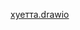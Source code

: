 [хуетта.drawio](https://github.com/user-attachments/files/21990619/default.drawio)
<mxfile host="Electron" agent="Mozilla/5.0 (Windows NT 10.0; Win64; x64) AppleWebKit/537.36 (KHTML, like Gecko) draw.io/28.0.6 Chrome/138.0.7204.100 Electron/37.2.3 Safari/537.36" version="28.0.6" pages="8">
  <diagram name="C4 Layer 3" id="JDhJJ8v5hap-phs5XEVW">
    <mxGraphModel dx="1737" dy="1043" grid="1" gridSize="10" guides="1" tooltips="1" connect="1" arrows="1" fold="1" page="1" pageScale="1" pageWidth="827" pageHeight="1169" math="0" shadow="0">
      <root>
        <mxCell id="0" />
        <mxCell id="1" parent="0" />
        <object placeholders="1" c4Name="DB" c4Type="Container" c4Technology="Postgres" c4Description="База данных для хранения данных о пациентах и назначениях" label="&lt;font style=&quot;font-size: 16px&quot;&gt;&lt;b&gt;%c4Name%&lt;/b&gt;&lt;/font&gt;&lt;div&gt;[%c4Type%:&amp;nbsp;%c4Technology%]&lt;/div&gt;&lt;br&gt;&lt;div&gt;&lt;font style=&quot;font-size: 11px&quot;&gt;&lt;font color=&quot;#E6E6E6&quot;&gt;%c4Description%&lt;/font&gt;&lt;/div&gt;" id="tMobU1mfLYMBHiG9NAl7-1">
          <mxCell style="shape=cylinder3;size=15;whiteSpace=wrap;html=1;boundedLbl=1;rounded=0;labelBackgroundColor=none;fillColor=#23A2D9;fontSize=12;fontColor=#ffffff;align=center;strokeColor=#0E7DAD;metaEdit=1;points=[[0.5,0,0],[1,0.25,0],[1,0.5,0],[1,0.75,0],[0.5,1,0],[0,0.75,0],[0,0.5,0],[0,0.25,0]];resizable=0;" vertex="1" parent="1">
            <mxGeometry x="50" y="240" width="240" height="120" as="geometry" />
          </mxCell>
        </object>
        <object placeholders="1" c4Name="Да приложуха ебать" c4Type="SystemScopeBoundary" c4Application="Приложуха" label="&lt;font style=&quot;font-size: 16px&quot;&gt;&lt;b&gt;&lt;div style=&quot;text-align: left&quot;&gt;%c4Name%&lt;/div&gt;&lt;/b&gt;&lt;/font&gt;&lt;div style=&quot;text-align: left&quot;&gt;[%c4Application%]&lt;/div&gt;" id="tMobU1mfLYMBHiG9NAl7-2">
          <mxCell style="rounded=1;fontSize=11;whiteSpace=wrap;html=1;dashed=1;arcSize=20;fillColor=none;strokeColor=#666666;fontColor=#333333;labelBackgroundColor=none;align=left;verticalAlign=bottom;labelBorderColor=none;spacingTop=0;spacing=10;dashPattern=8 4;metaEdit=1;rotatable=0;perimeter=rectanglePerimeter;noLabel=0;labelPadding=0;allowArrows=0;connectable=0;expand=0;recursiveResize=0;editable=1;pointerEvents=0;absoluteArcSize=1;points=[[0.25,0,0],[0.5,0,0],[0.75,0,0],[1,0.25,0],[1,0.5,0],[1,0.75,0],[0.75,1,0],[0.5,1,0],[0.25,1,0],[0,0.75,0],[0,0.5,0],[0,0.25,0]];" vertex="1" parent="1">
            <mxGeometry x="30" y="80" width="1090" height="840" as="geometry" />
          </mxCell>
        </object>
        <object placeholders="1" c4Name="Веб морда" c4Type="Container" c4Technology="JS?" c4Description="Веб морда для приложухи" label="&lt;font style=&quot;font-size: 16px&quot;&gt;&lt;b&gt;%c4Name%&lt;/b&gt;&lt;/font&gt;&lt;div&gt;[%c4Type%:&amp;nbsp;%c4Technology%]&lt;/div&gt;&lt;br&gt;&lt;div&gt;&lt;font style=&quot;font-size: 11px&quot;&gt;&lt;font color=&quot;#E6E6E6&quot;&gt;%c4Description%&lt;/font&gt;&lt;/div&gt;" id="tMobU1mfLYMBHiG9NAl7-3">
          <mxCell style="shape=mxgraph.c4.webBrowserContainer2;whiteSpace=wrap;html=1;boundedLbl=1;rounded=0;labelBackgroundColor=none;strokeColor=#118ACD;fillColor=#23A2D9;strokeColor=#118ACD;strokeColor2=#0E7DAD;fontSize=12;fontColor=#ffffff;align=center;metaEdit=1;points=[[0.5,0,0],[1,0.25,0],[1,0.5,0],[1,0.75,0],[0.5,1,0],[0,0.75,0],[0,0.5,0],[0,0.25,0]];resizable=0;" vertex="1" parent="1">
            <mxGeometry x="820" y="220" width="240" height="160" as="geometry" />
          </mxCell>
        </object>
        <object placeholders="1" c4Name="Модуль авторизации" c4Type="Component" c4Technology="хуй знает" c4Description="Модуль авторизации в системе" label="&lt;font style=&quot;font-size: 16px&quot;&gt;&lt;b&gt;%c4Name%&lt;/b&gt;&lt;/font&gt;&lt;div&gt;[%c4Type%: %c4Technology%]&lt;/div&gt;&lt;br&gt;&lt;div&gt;&lt;font style=&quot;font-size: 11px&quot;&gt;%c4Description%&lt;/font&gt;&lt;/div&gt;" id="tMobU1mfLYMBHiG9NAl7-17">
          <mxCell style="rounded=1;whiteSpace=wrap;html=1;labelBackgroundColor=none;fillColor=#63BEF2;fontColor=#ffffff;align=center;arcSize=6;strokeColor=#2086C9;metaEdit=1;resizable=0;points=[[0.25,0,0],[0.5,0,0],[0.75,0,0],[1,0.25,0],[1,0.5,0],[1,0.75,0],[0.75,1,0],[0.5,1,0],[0.25,1,0],[0,0.75,0],[0,0.5,0],[0,0.25,0]];" vertex="1" parent="1">
            <mxGeometry x="840" y="480" width="240" height="120" as="geometry" />
          </mxCell>
        </object>
        <object placeholders="1" c4Name="Аналитический модуль" c4Type="Component" c4Technology="Superset?" c4Description="Модуль отчетности по анализам и текущим назначениям" label="&lt;font style=&quot;font-size: 16px&quot;&gt;&lt;b&gt;%c4Name%&lt;/b&gt;&lt;/font&gt;&lt;div&gt;[%c4Type%: %c4Technology%]&lt;/div&gt;&lt;br&gt;&lt;div&gt;&lt;font style=&quot;font-size: 11px&quot;&gt;%c4Description%&lt;/font&gt;&lt;/div&gt;" id="tMobU1mfLYMBHiG9NAl7-21">
          <mxCell style="rounded=1;whiteSpace=wrap;html=1;labelBackgroundColor=none;fillColor=#63BEF2;fontColor=#ffffff;align=center;arcSize=6;strokeColor=#2086C9;metaEdit=1;resizable=0;points=[[0.25,0,0],[0.5,0,0],[0.75,0,0],[1,0.25,0],[1,0.5,0],[1,0.75,0],[0.75,1,0],[0.5,1,0],[0.25,1,0],[0,0.75,0],[0,0.5,0],[0,0.25,0]];" vertex="1" parent="1">
            <mxGeometry x="425" y="270" width="240" height="120" as="geometry" />
          </mxCell>
        </object>
        <object placeholders="1" c4Name="Container name" c4Type="ContainerScopeBoundary" c4Application="Container" label="&lt;font style=&quot;font-size: 16px&quot;&gt;&lt;b&gt;&lt;div style=&quot;text-align: left&quot;&gt;%c4Name%&lt;/div&gt;&lt;/b&gt;&lt;/font&gt;&lt;div style=&quot;text-align: left&quot;&gt;[%c4Application%]&lt;/div&gt;" id="tMobU1mfLYMBHiG9NAl7-22">
          <mxCell style="rounded=1;fontSize=11;whiteSpace=wrap;html=1;dashed=1;arcSize=20;fillColor=none;strokeColor=#666666;fontColor=#333333;labelBackgroundColor=none;align=left;verticalAlign=bottom;labelBorderColor=none;spacingTop=0;spacing=10;dashPattern=8 4;metaEdit=1;rotatable=0;perimeter=rectanglePerimeter;noLabel=0;labelPadding=0;allowArrows=0;connectable=0;expand=0;recursiveResize=0;editable=1;pointerEvents=0;absoluteArcSize=1;points=[[0.25,0,0],[0.5,0,0],[0.75,0,0],[1,0.25,0],[1,0.5,0],[1,0.75,0],[0.75,1,0],[0.5,1,0],[0.25,1,0],[0,0.75,0],[0,0.5,0],[0,0.25,0]];" vertex="1" parent="1">
            <mxGeometry x="40" y="100" width="730" height="760" as="geometry" />
          </mxCell>
        </object>
        <mxCell id="tMobU1mfLYMBHiG9NAl7-25" style="edgeStyle=orthogonalEdgeStyle;rounded=0;orthogonalLoop=1;jettySize=auto;html=1;exitX=0;exitY=0.25;exitDx=0;exitDy=0;exitPerimeter=0;entryX=1;entryY=0.5;entryDx=0;entryDy=0;entryPerimeter=0;startArrow=classic;startFill=1;" edge="1" parent="1" source="tMobU1mfLYMBHiG9NAl7-21" target="tMobU1mfLYMBHiG9NAl7-1">
          <mxGeometry relative="1" as="geometry" />
        </mxCell>
        <mxCell id="tMobU1mfLYMBHiG9NAl7-36" value="TCP" style="edgeLabel;html=1;align=center;verticalAlign=middle;resizable=0;points=[];" vertex="1" connectable="0" parent="tMobU1mfLYMBHiG9NAl7-25">
          <mxGeometry x="0.0222" y="4" relative="1" as="geometry">
            <mxPoint x="4" y="-4" as="offset" />
          </mxGeometry>
        </mxCell>
        <mxCell id="tMobU1mfLYMBHiG9NAl7-30" style="edgeStyle=orthogonalEdgeStyle;rounded=0;orthogonalLoop=1;jettySize=auto;html=1;exitX=0;exitY=0.5;exitDx=0;exitDy=0;exitPerimeter=0;entryX=1;entryY=0.25;entryDx=0;entryDy=0;entryPerimeter=0;startArrow=classic;startFill=1;" edge="1" parent="1" source="tMobU1mfLYMBHiG9NAl7-3" target="tMobU1mfLYMBHiG9NAl7-21">
          <mxGeometry relative="1" as="geometry" />
        </mxCell>
        <mxCell id="tMobU1mfLYMBHiG9NAl7-33" value="HTTP?" style="edgeLabel;html=1;align=center;verticalAlign=middle;resizable=0;points=[];" vertex="1" connectable="0" parent="tMobU1mfLYMBHiG9NAl7-30">
          <mxGeometry x="-0.0452" y="-1" relative="1" as="geometry">
            <mxPoint as="offset" />
          </mxGeometry>
        </mxCell>
        <object placeholders="1" c4Name="Модуль назначений" c4Type="Component" c4Technology="" c4Description="Модуль заполнения карточек назначений" label="&lt;font style=&quot;font-size: 16px&quot;&gt;&lt;b&gt;%c4Name%&lt;/b&gt;&lt;/font&gt;&lt;div&gt;[%c4Type%: %c4Technology%]&lt;/div&gt;&lt;br&gt;&lt;div&gt;&lt;font style=&quot;font-size: 11px&quot;&gt;%c4Description%&lt;/font&gt;&lt;/div&gt;" id="tMobU1mfLYMBHiG9NAl7-31">
          <mxCell style="rounded=1;whiteSpace=wrap;html=1;labelBackgroundColor=none;fillColor=#63BEF2;fontColor=#ffffff;align=center;arcSize=6;strokeColor=#2086C9;metaEdit=1;resizable=0;points=[[0.25,0,0],[0.5,0,0],[0.75,0,0],[1,0.25,0],[1,0.5,0],[1,0.75,0],[0.75,1,0],[0.5,1,0],[0.25,1,0],[0,0.75,0],[0,0.5,0],[0,0.25,0]];" vertex="1" parent="1">
            <mxGeometry x="425" y="420" width="240" height="120" as="geometry" />
          </mxCell>
        </object>
        <object placeholders="1" c4Name="Модуль анализов" c4Type="Component" c4Technology="Может туда какое-нибудь распознавание прикрутить?" c4Description="Модуль заполнения результатов анализов" label="&lt;font style=&quot;font-size: 16px&quot;&gt;&lt;b&gt;%c4Name%&lt;/b&gt;&lt;/font&gt;&lt;div&gt;[%c4Type%: %c4Technology%]&lt;/div&gt;&lt;br&gt;&lt;div&gt;&lt;font style=&quot;font-size: 11px&quot;&gt;%c4Description%&lt;/font&gt;&lt;/div&gt;" id="tMobU1mfLYMBHiG9NAl7-32">
          <mxCell style="rounded=1;whiteSpace=wrap;html=1;labelBackgroundColor=none;fillColor=#63BEF2;fontColor=#ffffff;align=center;arcSize=6;strokeColor=#2086C9;metaEdit=1;resizable=0;points=[[0.25,0,0],[0.5,0,0],[0.75,0,0],[1,0.25,0],[1,0.5,0],[1,0.75,0],[0.75,1,0],[0.5,1,0],[0.25,1,0],[0,0.75,0],[0,0.5,0],[0,0.25,0]];" vertex="1" parent="1">
            <mxGeometry x="425" y="570" width="240" height="120" as="geometry" />
          </mxCell>
        </object>
        <object placeholders="1" c4Name="Модуль состояния" c4Type="Component" c4Technology="" c4Description="Модуль оценки состояния и настроения" label="&lt;font style=&quot;font-size: 16px&quot;&gt;&lt;b&gt;%c4Name%&lt;/b&gt;&lt;/font&gt;&lt;div&gt;[%c4Type%: %c4Technology%]&lt;/div&gt;&lt;br&gt;&lt;div&gt;&lt;font style=&quot;font-size: 11px&quot;&gt;%c4Description%&lt;/font&gt;&lt;/div&gt;" id="tMobU1mfLYMBHiG9NAl7-37">
          <mxCell style="rounded=1;whiteSpace=wrap;html=1;labelBackgroundColor=none;fillColor=#63BEF2;fontColor=#ffffff;align=center;arcSize=6;strokeColor=#2086C9;metaEdit=1;resizable=0;points=[[0.25,0,0],[0.5,0,0],[0.75,0,0],[1,0.25,0],[1,0.5,0],[1,0.75,0],[0.75,1,0],[0.5,1,0],[0.25,1,0],[0,0.75,0],[0,0.5,0],[0,0.25,0]];" vertex="1" parent="1">
            <mxGeometry x="425" y="720" width="240" height="120" as="geometry" />
          </mxCell>
        </object>
        <mxCell id="tMobU1mfLYMBHiG9NAl7-38" style="edgeStyle=orthogonalEdgeStyle;rounded=0;orthogonalLoop=1;jettySize=auto;html=1;exitX=0;exitY=0.75;exitDx=0;exitDy=0;exitPerimeter=0;entryX=1;entryY=0.25;entryDx=0;entryDy=0;entryPerimeter=0;startArrow=classic;startFill=1;" edge="1" parent="1" source="tMobU1mfLYMBHiG9NAl7-3" target="tMobU1mfLYMBHiG9NAl7-31">
          <mxGeometry relative="1" as="geometry" />
        </mxCell>
        <mxCell id="tMobU1mfLYMBHiG9NAl7-39" style="edgeStyle=orthogonalEdgeStyle;rounded=0;orthogonalLoop=1;jettySize=auto;html=1;exitX=0;exitY=0.75;exitDx=0;exitDy=0;exitPerimeter=0;entryX=1;entryY=0.25;entryDx=0;entryDy=0;entryPerimeter=0;startArrow=classic;startFill=1;" edge="1" parent="1" source="tMobU1mfLYMBHiG9NAl7-3" target="tMobU1mfLYMBHiG9NAl7-32">
          <mxGeometry relative="1" as="geometry" />
        </mxCell>
        <mxCell id="tMobU1mfLYMBHiG9NAl7-40" style="edgeStyle=orthogonalEdgeStyle;rounded=0;orthogonalLoop=1;jettySize=auto;html=1;exitX=0;exitY=0.75;exitDx=0;exitDy=0;exitPerimeter=0;entryX=1;entryY=0.25;entryDx=0;entryDy=0;entryPerimeter=0;startArrow=classic;startFill=1;" edge="1" parent="1" source="tMobU1mfLYMBHiG9NAl7-3" target="tMobU1mfLYMBHiG9NAl7-37">
          <mxGeometry relative="1" as="geometry" />
        </mxCell>
        <mxCell id="tMobU1mfLYMBHiG9NAl7-41" value="HTTP?" style="edgeLabel;html=1;align=center;verticalAlign=middle;resizable=0;points=[];" vertex="1" connectable="0" parent="tMobU1mfLYMBHiG9NAl7-40">
          <mxGeometry x="-0.8752" y="-2" relative="1" as="geometry">
            <mxPoint as="offset" />
          </mxGeometry>
        </mxCell>
        <mxCell id="tMobU1mfLYMBHiG9NAl7-42" style="edgeStyle=orthogonalEdgeStyle;rounded=0;orthogonalLoop=1;jettySize=auto;html=1;exitX=1;exitY=0.75;exitDx=0;exitDy=0;exitPerimeter=0;entryX=0;entryY=0.25;entryDx=0;entryDy=0;entryPerimeter=0;startArrow=classic;startFill=1;" edge="1" parent="1" source="tMobU1mfLYMBHiG9NAl7-31" target="tMobU1mfLYMBHiG9NAl7-17">
          <mxGeometry relative="1" as="geometry" />
        </mxCell>
        <mxCell id="tMobU1mfLYMBHiG9NAl7-43" style="edgeStyle=orthogonalEdgeStyle;rounded=0;orthogonalLoop=1;jettySize=auto;html=1;exitX=1;exitY=0.5;exitDx=0;exitDy=0;exitPerimeter=0;entryX=0.25;entryY=1;entryDx=0;entryDy=0;entryPerimeter=0;startArrow=classic;startFill=1;" edge="1" parent="1" source="tMobU1mfLYMBHiG9NAl7-32" target="tMobU1mfLYMBHiG9NAl7-17">
          <mxGeometry relative="1" as="geometry" />
        </mxCell>
        <mxCell id="tMobU1mfLYMBHiG9NAl7-44" style="edgeStyle=orthogonalEdgeStyle;rounded=0;orthogonalLoop=1;jettySize=auto;html=1;exitX=1;exitY=0.5;exitDx=0;exitDy=0;exitPerimeter=0;entryX=0.5;entryY=1;entryDx=0;entryDy=0;entryPerimeter=0;startArrow=classic;startFill=1;" edge="1" parent="1" source="tMobU1mfLYMBHiG9NAl7-37" target="tMobU1mfLYMBHiG9NAl7-17">
          <mxGeometry relative="1" as="geometry" />
        </mxCell>
        <mxCell id="tMobU1mfLYMBHiG9NAl7-45" style="edgeStyle=orthogonalEdgeStyle;rounded=0;orthogonalLoop=1;jettySize=auto;html=1;exitX=0.5;exitY=1;exitDx=0;exitDy=0;exitPerimeter=0;entryX=0.421;entryY=0.037;entryDx=0;entryDy=0;entryPerimeter=0;startArrow=classic;startFill=1;" edge="1" parent="1" source="tMobU1mfLYMBHiG9NAl7-3" target="tMobU1mfLYMBHiG9NAl7-17">
          <mxGeometry relative="1" as="geometry" />
        </mxCell>
        <mxCell id="tMobU1mfLYMBHiG9NAl7-46" style="edgeStyle=orthogonalEdgeStyle;rounded=0;orthogonalLoop=1;jettySize=auto;html=1;exitX=0;exitY=0.5;exitDx=0;exitDy=0;exitPerimeter=0;entryX=0.5;entryY=1;entryDx=0;entryDy=0;entryPerimeter=0;strokeColor=default;align=center;verticalAlign=middle;fontFamily=Helvetica;fontSize=11;fontColor=default;labelBackgroundColor=default;startArrow=classic;startFill=1;endArrow=classic;" edge="1" parent="1" source="tMobU1mfLYMBHiG9NAl7-31" target="tMobU1mfLYMBHiG9NAl7-1">
          <mxGeometry relative="1" as="geometry" />
        </mxCell>
        <mxCell id="tMobU1mfLYMBHiG9NAl7-47" style="edgeStyle=orthogonalEdgeStyle;rounded=0;orthogonalLoop=1;jettySize=auto;html=1;exitX=0;exitY=0.5;exitDx=0;exitDy=0;exitPerimeter=0;entryX=0.5;entryY=1;entryDx=0;entryDy=0;entryPerimeter=0;strokeColor=default;align=center;verticalAlign=middle;fontFamily=Helvetica;fontSize=11;fontColor=default;labelBackgroundColor=default;startArrow=classic;startFill=1;endArrow=classic;" edge="1" parent="1" source="tMobU1mfLYMBHiG9NAl7-32" target="tMobU1mfLYMBHiG9NAl7-1">
          <mxGeometry relative="1" as="geometry" />
        </mxCell>
        <mxCell id="tMobU1mfLYMBHiG9NAl7-48" style="edgeStyle=orthogonalEdgeStyle;rounded=0;orthogonalLoop=1;jettySize=auto;html=1;exitX=0;exitY=0.5;exitDx=0;exitDy=0;exitPerimeter=0;entryX=0.5;entryY=1;entryDx=0;entryDy=0;entryPerimeter=0;strokeColor=default;align=center;verticalAlign=middle;fontFamily=Helvetica;fontSize=11;fontColor=default;labelBackgroundColor=default;startArrow=classic;startFill=1;endArrow=classic;" edge="1" parent="1" source="tMobU1mfLYMBHiG9NAl7-37" target="tMobU1mfLYMBHiG9NAl7-1">
          <mxGeometry relative="1" as="geometry" />
        </mxCell>
        <mxCell id="tMobU1mfLYMBHiG9NAl7-49" value="JDBC?" style="edgeLabel;html=1;align=center;verticalAlign=middle;resizable=0;points=[];" vertex="1" connectable="0" parent="tMobU1mfLYMBHiG9NAl7-48">
          <mxGeometry x="0.7926" y="4" relative="1" as="geometry">
            <mxPoint as="offset" />
          </mxGeometry>
        </mxCell>
      </root>
    </mxGraphModel>
  </diagram>
  <diagram id="mMhU5SwHFHwVnmceEKvg" name="БДшечка">
    <mxGraphModel dx="1869" dy="626" grid="1" gridSize="10" guides="1" tooltips="1" connect="1" arrows="1" fold="1" page="1" pageScale="1" pageWidth="827" pageHeight="1169" math="0" shadow="0">
      <root>
        <mxCell id="0" />
        <mxCell id="1" parent="0" />
        <mxCell id="ooTBf5Xq0Kg-81Y2OZZY-1" value="user" style="shape=table;startSize=30;container=1;collapsible=1;childLayout=tableLayout;fixedRows=1;rowLines=0;fontStyle=1;align=center;resizeLast=1;html=1;" vertex="1" parent="1">
          <mxGeometry x="100" y="90" width="180" height="150" as="geometry" />
        </mxCell>
        <mxCell id="ooTBf5Xq0Kg-81Y2OZZY-2" value="" style="shape=tableRow;horizontal=0;startSize=0;swimlaneHead=0;swimlaneBody=0;fillColor=none;collapsible=0;dropTarget=0;points=[[0,0.5],[1,0.5]];portConstraint=eastwest;top=0;left=0;right=0;bottom=1;" vertex="1" parent="ooTBf5Xq0Kg-81Y2OZZY-1">
          <mxGeometry y="30" width="180" height="30" as="geometry" />
        </mxCell>
        <mxCell id="ooTBf5Xq0Kg-81Y2OZZY-3" value="PK" style="shape=partialRectangle;connectable=0;fillColor=none;top=0;left=0;bottom=0;right=0;fontStyle=1;overflow=hidden;whiteSpace=wrap;html=1;" vertex="1" parent="ooTBf5Xq0Kg-81Y2OZZY-2">
          <mxGeometry width="30" height="30" as="geometry">
            <mxRectangle width="30" height="30" as="alternateBounds" />
          </mxGeometry>
        </mxCell>
        <mxCell id="ooTBf5Xq0Kg-81Y2OZZY-4" value="user_id" style="shape=partialRectangle;connectable=0;fillColor=none;top=0;left=0;bottom=0;right=0;align=left;spacingLeft=6;fontStyle=5;overflow=hidden;whiteSpace=wrap;html=1;" vertex="1" parent="ooTBf5Xq0Kg-81Y2OZZY-2">
          <mxGeometry x="30" width="150" height="30" as="geometry">
            <mxRectangle width="150" height="30" as="alternateBounds" />
          </mxGeometry>
        </mxCell>
        <mxCell id="ooTBf5Xq0Kg-81Y2OZZY-5" value="" style="shape=tableRow;horizontal=0;startSize=0;swimlaneHead=0;swimlaneBody=0;fillColor=none;collapsible=0;dropTarget=0;points=[[0,0.5],[1,0.5]];portConstraint=eastwest;top=0;left=0;right=0;bottom=0;" vertex="1" parent="ooTBf5Xq0Kg-81Y2OZZY-1">
          <mxGeometry y="60" width="180" height="30" as="geometry" />
        </mxCell>
        <mxCell id="ooTBf5Xq0Kg-81Y2OZZY-6" value="" style="shape=partialRectangle;connectable=0;fillColor=none;top=0;left=0;bottom=0;right=0;editable=1;overflow=hidden;whiteSpace=wrap;html=1;" vertex="1" parent="ooTBf5Xq0Kg-81Y2OZZY-5">
          <mxGeometry width="30" height="30" as="geometry">
            <mxRectangle width="30" height="30" as="alternateBounds" />
          </mxGeometry>
        </mxCell>
        <mxCell id="ooTBf5Xq0Kg-81Y2OZZY-7" value="email" style="shape=partialRectangle;connectable=0;fillColor=none;top=0;left=0;bottom=0;right=0;align=left;spacingLeft=6;overflow=hidden;whiteSpace=wrap;html=1;" vertex="1" parent="ooTBf5Xq0Kg-81Y2OZZY-5">
          <mxGeometry x="30" width="150" height="30" as="geometry">
            <mxRectangle width="150" height="30" as="alternateBounds" />
          </mxGeometry>
        </mxCell>
        <mxCell id="ooTBf5Xq0Kg-81Y2OZZY-8" value="" style="shape=tableRow;horizontal=0;startSize=0;swimlaneHead=0;swimlaneBody=0;fillColor=none;collapsible=0;dropTarget=0;points=[[0,0.5],[1,0.5]];portConstraint=eastwest;top=0;left=0;right=0;bottom=0;" vertex="1" parent="ooTBf5Xq0Kg-81Y2OZZY-1">
          <mxGeometry y="90" width="180" height="30" as="geometry" />
        </mxCell>
        <mxCell id="ooTBf5Xq0Kg-81Y2OZZY-9" value="" style="shape=partialRectangle;connectable=0;fillColor=none;top=0;left=0;bottom=0;right=0;editable=1;overflow=hidden;whiteSpace=wrap;html=1;" vertex="1" parent="ooTBf5Xq0Kg-81Y2OZZY-8">
          <mxGeometry width="30" height="30" as="geometry">
            <mxRectangle width="30" height="30" as="alternateBounds" />
          </mxGeometry>
        </mxCell>
        <mxCell id="ooTBf5Xq0Kg-81Y2OZZY-10" value="password" style="shape=partialRectangle;connectable=0;fillColor=none;top=0;left=0;bottom=0;right=0;align=left;spacingLeft=6;overflow=hidden;whiteSpace=wrap;html=1;" vertex="1" parent="ooTBf5Xq0Kg-81Y2OZZY-8">
          <mxGeometry x="30" width="150" height="30" as="geometry">
            <mxRectangle width="150" height="30" as="alternateBounds" />
          </mxGeometry>
        </mxCell>
        <mxCell id="ooTBf5Xq0Kg-81Y2OZZY-113" value="" style="shape=tableRow;horizontal=0;startSize=0;swimlaneHead=0;swimlaneBody=0;fillColor=none;collapsible=0;dropTarget=0;points=[[0,0.5],[1,0.5]];portConstraint=eastwest;top=0;left=0;right=0;bottom=0;" vertex="1" parent="ooTBf5Xq0Kg-81Y2OZZY-1">
          <mxGeometry y="120" width="180" height="30" as="geometry" />
        </mxCell>
        <mxCell id="ooTBf5Xq0Kg-81Y2OZZY-114" value="" style="shape=partialRectangle;connectable=0;fillColor=none;top=0;left=0;bottom=0;right=0;editable=1;overflow=hidden;" vertex="1" parent="ooTBf5Xq0Kg-81Y2OZZY-113">
          <mxGeometry width="30" height="30" as="geometry">
            <mxRectangle width="30" height="30" as="alternateBounds" />
          </mxGeometry>
        </mxCell>
        <mxCell id="ooTBf5Xq0Kg-81Y2OZZY-115" value="username" style="shape=partialRectangle;connectable=0;fillColor=none;top=0;left=0;bottom=0;right=0;align=left;spacingLeft=6;overflow=hidden;" vertex="1" parent="ooTBf5Xq0Kg-81Y2OZZY-113">
          <mxGeometry x="30" width="150" height="30" as="geometry">
            <mxRectangle width="150" height="30" as="alternateBounds" />
          </mxGeometry>
        </mxCell>
        <mxCell id="ooTBf5Xq0Kg-81Y2OZZY-14" value="reciepts" style="shape=table;startSize=30;container=1;collapsible=1;childLayout=tableLayout;fixedRows=1;rowLines=0;fontStyle=1;align=center;resizeLast=1;html=1;" vertex="1" parent="1">
          <mxGeometry x="520" y="30" width="180" height="420" as="geometry" />
        </mxCell>
        <mxCell id="ooTBf5Xq0Kg-81Y2OZZY-15" value="" style="shape=tableRow;horizontal=0;startSize=0;swimlaneHead=0;swimlaneBody=0;fillColor=none;collapsible=0;dropTarget=0;points=[[0,0.5],[1,0.5]];portConstraint=eastwest;top=0;left=0;right=0;bottom=1;" vertex="1" parent="ooTBf5Xq0Kg-81Y2OZZY-14">
          <mxGeometry y="30" width="180" height="30" as="geometry" />
        </mxCell>
        <mxCell id="ooTBf5Xq0Kg-81Y2OZZY-16" value="PK" style="shape=partialRectangle;connectable=0;fillColor=none;top=0;left=0;bottom=0;right=0;fontStyle=1;overflow=hidden;whiteSpace=wrap;html=1;" vertex="1" parent="ooTBf5Xq0Kg-81Y2OZZY-15">
          <mxGeometry width="30" height="30" as="geometry">
            <mxRectangle width="30" height="30" as="alternateBounds" />
          </mxGeometry>
        </mxCell>
        <mxCell id="ooTBf5Xq0Kg-81Y2OZZY-17" value="reciept_id" style="shape=partialRectangle;connectable=0;fillColor=none;top=0;left=0;bottom=0;right=0;align=left;spacingLeft=6;fontStyle=5;overflow=hidden;whiteSpace=wrap;html=1;" vertex="1" parent="ooTBf5Xq0Kg-81Y2OZZY-15">
          <mxGeometry x="30" width="150" height="30" as="geometry">
            <mxRectangle width="150" height="30" as="alternateBounds" />
          </mxGeometry>
        </mxCell>
        <mxCell id="ooTBf5Xq0Kg-81Y2OZZY-18" value="" style="shape=tableRow;horizontal=0;startSize=0;swimlaneHead=0;swimlaneBody=0;fillColor=none;collapsible=0;dropTarget=0;points=[[0,0.5],[1,0.5]];portConstraint=eastwest;top=0;left=0;right=0;bottom=0;" vertex="1" parent="ooTBf5Xq0Kg-81Y2OZZY-14">
          <mxGeometry y="60" width="180" height="30" as="geometry" />
        </mxCell>
        <mxCell id="ooTBf5Xq0Kg-81Y2OZZY-19" value="" style="shape=partialRectangle;connectable=0;fillColor=none;top=0;left=0;bottom=0;right=0;editable=1;overflow=hidden;whiteSpace=wrap;html=1;" vertex="1" parent="ooTBf5Xq0Kg-81Y2OZZY-18">
          <mxGeometry width="30" height="30" as="geometry">
            <mxRectangle width="30" height="30" as="alternateBounds" />
          </mxGeometry>
        </mxCell>
        <mxCell id="ooTBf5Xq0Kg-81Y2OZZY-20" value="medicine_name" style="shape=partialRectangle;connectable=0;fillColor=none;top=0;left=0;bottom=0;right=0;align=left;spacingLeft=6;overflow=hidden;whiteSpace=wrap;html=1;" vertex="1" parent="ooTBf5Xq0Kg-81Y2OZZY-18">
          <mxGeometry x="30" width="150" height="30" as="geometry">
            <mxRectangle width="150" height="30" as="alternateBounds" />
          </mxGeometry>
        </mxCell>
        <mxCell id="ooTBf5Xq0Kg-81Y2OZZY-21" value="" style="shape=tableRow;horizontal=0;startSize=0;swimlaneHead=0;swimlaneBody=0;fillColor=none;collapsible=0;dropTarget=0;points=[[0,0.5],[1,0.5]];portConstraint=eastwest;top=0;left=0;right=0;bottom=0;" vertex="1" parent="ooTBf5Xq0Kg-81Y2OZZY-14">
          <mxGeometry y="90" width="180" height="30" as="geometry" />
        </mxCell>
        <mxCell id="ooTBf5Xq0Kg-81Y2OZZY-22" value="FK" style="shape=partialRectangle;connectable=0;fillColor=none;top=0;left=0;bottom=0;right=0;editable=1;overflow=hidden;whiteSpace=wrap;html=1;" vertex="1" parent="ooTBf5Xq0Kg-81Y2OZZY-21">
          <mxGeometry width="30" height="30" as="geometry">
            <mxRectangle width="30" height="30" as="alternateBounds" />
          </mxGeometry>
        </mxCell>
        <mxCell id="ooTBf5Xq0Kg-81Y2OZZY-23" value="user_id" style="shape=partialRectangle;connectable=0;fillColor=none;top=0;left=0;bottom=0;right=0;align=left;spacingLeft=6;overflow=hidden;whiteSpace=wrap;html=1;" vertex="1" parent="ooTBf5Xq0Kg-81Y2OZZY-21">
          <mxGeometry x="30" width="150" height="30" as="geometry">
            <mxRectangle width="150" height="30" as="alternateBounds" />
          </mxGeometry>
        </mxCell>
        <mxCell id="ooTBf5Xq0Kg-81Y2OZZY-58" value="" style="shape=tableRow;horizontal=0;startSize=0;swimlaneHead=0;swimlaneBody=0;fillColor=none;collapsible=0;dropTarget=0;points=[[0,0.5],[1,0.5]];portConstraint=eastwest;top=0;left=0;right=0;bottom=0;" vertex="1" parent="ooTBf5Xq0Kg-81Y2OZZY-14">
          <mxGeometry y="120" width="180" height="30" as="geometry" />
        </mxCell>
        <mxCell id="ooTBf5Xq0Kg-81Y2OZZY-59" value="" style="shape=partialRectangle;connectable=0;fillColor=none;top=0;left=0;bottom=0;right=0;editable=1;overflow=hidden;" vertex="1" parent="ooTBf5Xq0Kg-81Y2OZZY-58">
          <mxGeometry width="30" height="30" as="geometry">
            <mxRectangle width="30" height="30" as="alternateBounds" />
          </mxGeometry>
        </mxCell>
        <mxCell id="ooTBf5Xq0Kg-81Y2OZZY-60" value="date_start" style="shape=partialRectangle;connectable=0;fillColor=none;top=0;left=0;bottom=0;right=0;align=left;spacingLeft=6;overflow=hidden;" vertex="1" parent="ooTBf5Xq0Kg-81Y2OZZY-58">
          <mxGeometry x="30" width="150" height="30" as="geometry">
            <mxRectangle width="150" height="30" as="alternateBounds" />
          </mxGeometry>
        </mxCell>
        <mxCell id="ooTBf5Xq0Kg-81Y2OZZY-61" value="" style="shape=tableRow;horizontal=0;startSize=0;swimlaneHead=0;swimlaneBody=0;fillColor=none;collapsible=0;dropTarget=0;points=[[0,0.5],[1,0.5]];portConstraint=eastwest;top=0;left=0;right=0;bottom=0;" vertex="1" parent="ooTBf5Xq0Kg-81Y2OZZY-14">
          <mxGeometry y="150" width="180" height="30" as="geometry" />
        </mxCell>
        <mxCell id="ooTBf5Xq0Kg-81Y2OZZY-62" value="" style="shape=partialRectangle;connectable=0;fillColor=none;top=0;left=0;bottom=0;right=0;editable=1;overflow=hidden;" vertex="1" parent="ooTBf5Xq0Kg-81Y2OZZY-61">
          <mxGeometry width="30" height="30" as="geometry">
            <mxRectangle width="30" height="30" as="alternateBounds" />
          </mxGeometry>
        </mxCell>
        <mxCell id="ooTBf5Xq0Kg-81Y2OZZY-63" value="date_end" style="shape=partialRectangle;connectable=0;fillColor=none;top=0;left=0;bottom=0;right=0;align=left;spacingLeft=6;overflow=hidden;" vertex="1" parent="ooTBf5Xq0Kg-81Y2OZZY-61">
          <mxGeometry x="30" width="150" height="30" as="geometry">
            <mxRectangle width="150" height="30" as="alternateBounds" />
          </mxGeometry>
        </mxCell>
        <mxCell id="ooTBf5Xq0Kg-81Y2OZZY-64" value="" style="shape=tableRow;horizontal=0;startSize=0;swimlaneHead=0;swimlaneBody=0;fillColor=none;collapsible=0;dropTarget=0;points=[[0,0.5],[1,0.5]];portConstraint=eastwest;top=0;left=0;right=0;bottom=0;" vertex="1" parent="ooTBf5Xq0Kg-81Y2OZZY-14">
          <mxGeometry y="180" width="180" height="30" as="geometry" />
        </mxCell>
        <mxCell id="ooTBf5Xq0Kg-81Y2OZZY-65" value="" style="shape=partialRectangle;connectable=0;fillColor=none;top=0;left=0;bottom=0;right=0;editable=1;overflow=hidden;" vertex="1" parent="ooTBf5Xq0Kg-81Y2OZZY-64">
          <mxGeometry width="30" height="30" as="geometry">
            <mxRectangle width="30" height="30" as="alternateBounds" />
          </mxGeometry>
        </mxCell>
        <mxCell id="ooTBf5Xq0Kg-81Y2OZZY-66" value="frequency_days" style="shape=partialRectangle;connectable=0;fillColor=none;top=0;left=0;bottom=0;right=0;align=left;spacingLeft=6;overflow=hidden;" vertex="1" parent="ooTBf5Xq0Kg-81Y2OZZY-64">
          <mxGeometry x="30" width="150" height="30" as="geometry">
            <mxRectangle width="150" height="30" as="alternateBounds" />
          </mxGeometry>
        </mxCell>
        <mxCell id="ooTBf5Xq0Kg-81Y2OZZY-70" value="" style="shape=tableRow;horizontal=0;startSize=0;swimlaneHead=0;swimlaneBody=0;fillColor=none;collapsible=0;dropTarget=0;points=[[0,0.5],[1,0.5]];portConstraint=eastwest;top=0;left=0;right=0;bottom=0;" vertex="1" parent="ooTBf5Xq0Kg-81Y2OZZY-14">
          <mxGeometry y="210" width="180" height="30" as="geometry" />
        </mxCell>
        <mxCell id="ooTBf5Xq0Kg-81Y2OZZY-71" value="" style="shape=partialRectangle;connectable=0;fillColor=none;top=0;left=0;bottom=0;right=0;fontStyle=0;overflow=hidden;whiteSpace=wrap;html=1;" vertex="1" parent="ooTBf5Xq0Kg-81Y2OZZY-70">
          <mxGeometry width="30" height="30" as="geometry">
            <mxRectangle width="30" height="30" as="alternateBounds" />
          </mxGeometry>
        </mxCell>
        <mxCell id="ooTBf5Xq0Kg-81Y2OZZY-72" value="form" style="shape=partialRectangle;connectable=0;fillColor=none;top=0;left=0;bottom=0;right=0;align=left;spacingLeft=6;fontStyle=0;overflow=hidden;whiteSpace=wrap;html=1;" vertex="1" parent="ooTBf5Xq0Kg-81Y2OZZY-70">
          <mxGeometry x="30" width="150" height="30" as="geometry">
            <mxRectangle width="150" height="30" as="alternateBounds" />
          </mxGeometry>
        </mxCell>
        <mxCell id="ooTBf5Xq0Kg-81Y2OZZY-67" value="" style="shape=tableRow;horizontal=0;startSize=0;swimlaneHead=0;swimlaneBody=0;fillColor=none;collapsible=0;dropTarget=0;points=[[0,0.5],[1,0.5]];portConstraint=eastwest;top=0;left=0;right=0;bottom=0;" vertex="1" parent="ooTBf5Xq0Kg-81Y2OZZY-14">
          <mxGeometry y="240" width="180" height="30" as="geometry" />
        </mxCell>
        <mxCell id="ooTBf5Xq0Kg-81Y2OZZY-68" value="" style="shape=partialRectangle;connectable=0;fillColor=none;top=0;left=0;bottom=0;right=0;editable=1;overflow=hidden;" vertex="1" parent="ooTBf5Xq0Kg-81Y2OZZY-67">
          <mxGeometry width="30" height="30" as="geometry">
            <mxRectangle width="30" height="30" as="alternateBounds" />
          </mxGeometry>
        </mxCell>
        <mxCell id="ooTBf5Xq0Kg-81Y2OZZY-69" value="amount" style="shape=partialRectangle;connectable=0;fillColor=none;top=0;left=0;bottom=0;right=0;align=left;spacingLeft=6;overflow=hidden;" vertex="1" parent="ooTBf5Xq0Kg-81Y2OZZY-67">
          <mxGeometry x="30" width="150" height="30" as="geometry">
            <mxRectangle width="150" height="30" as="alternateBounds" />
          </mxGeometry>
        </mxCell>
        <mxCell id="ooTBf5Xq0Kg-81Y2OZZY-78" value="" style="shape=tableRow;horizontal=0;startSize=0;swimlaneHead=0;swimlaneBody=0;fillColor=none;collapsible=0;dropTarget=0;points=[[0,0.5],[1,0.5]];portConstraint=eastwest;top=0;left=0;right=0;bottom=0;" vertex="1" parent="ooTBf5Xq0Kg-81Y2OZZY-14">
          <mxGeometry y="270" width="180" height="30" as="geometry" />
        </mxCell>
        <mxCell id="ooTBf5Xq0Kg-81Y2OZZY-79" value="" style="shape=partialRectangle;connectable=0;fillColor=none;top=0;left=0;bottom=0;right=0;editable=1;overflow=hidden;" vertex="1" parent="ooTBf5Xq0Kg-81Y2OZZY-78">
          <mxGeometry width="30" height="30" as="geometry">
            <mxRectangle width="30" height="30" as="alternateBounds" />
          </mxGeometry>
        </mxCell>
        <mxCell id="ooTBf5Xq0Kg-81Y2OZZY-80" value="morning" style="shape=partialRectangle;connectable=0;fillColor=none;top=0;left=0;bottom=0;right=0;align=left;spacingLeft=6;overflow=hidden;" vertex="1" parent="ooTBf5Xq0Kg-81Y2OZZY-78">
          <mxGeometry x="30" width="150" height="30" as="geometry">
            <mxRectangle width="150" height="30" as="alternateBounds" />
          </mxGeometry>
        </mxCell>
        <mxCell id="ooTBf5Xq0Kg-81Y2OZZY-75" value="" style="shape=tableRow;horizontal=0;startSize=0;swimlaneHead=0;swimlaneBody=0;fillColor=none;collapsible=0;dropTarget=0;points=[[0,0.5],[1,0.5]];portConstraint=eastwest;top=0;left=0;right=0;bottom=0;" vertex="1" parent="ooTBf5Xq0Kg-81Y2OZZY-14">
          <mxGeometry y="300" width="180" height="30" as="geometry" />
        </mxCell>
        <mxCell id="ooTBf5Xq0Kg-81Y2OZZY-76" value="" style="shape=partialRectangle;connectable=0;fillColor=none;top=0;left=0;bottom=0;right=0;editable=1;overflow=hidden;" vertex="1" parent="ooTBf5Xq0Kg-81Y2OZZY-75">
          <mxGeometry width="30" height="30" as="geometry">
            <mxRectangle width="30" height="30" as="alternateBounds" />
          </mxGeometry>
        </mxCell>
        <mxCell id="ooTBf5Xq0Kg-81Y2OZZY-77" value="day" style="shape=partialRectangle;connectable=0;fillColor=none;top=0;left=0;bottom=0;right=0;align=left;spacingLeft=6;overflow=hidden;" vertex="1" parent="ooTBf5Xq0Kg-81Y2OZZY-75">
          <mxGeometry x="30" width="150" height="30" as="geometry">
            <mxRectangle width="150" height="30" as="alternateBounds" />
          </mxGeometry>
        </mxCell>
        <mxCell id="ooTBf5Xq0Kg-81Y2OZZY-81" value="" style="shape=tableRow;horizontal=0;startSize=0;swimlaneHead=0;swimlaneBody=0;fillColor=none;collapsible=0;dropTarget=0;points=[[0,0.5],[1,0.5]];portConstraint=eastwest;top=0;left=0;right=0;bottom=0;" vertex="1" parent="ooTBf5Xq0Kg-81Y2OZZY-14">
          <mxGeometry y="330" width="180" height="30" as="geometry" />
        </mxCell>
        <mxCell id="ooTBf5Xq0Kg-81Y2OZZY-82" value="" style="shape=partialRectangle;connectable=0;fillColor=none;top=0;left=0;bottom=0;right=0;editable=1;overflow=hidden;" vertex="1" parent="ooTBf5Xq0Kg-81Y2OZZY-81">
          <mxGeometry width="30" height="30" as="geometry">
            <mxRectangle width="30" height="30" as="alternateBounds" />
          </mxGeometry>
        </mxCell>
        <mxCell id="ooTBf5Xq0Kg-81Y2OZZY-83" value="evening" style="shape=partialRectangle;connectable=0;fillColor=none;top=0;left=0;bottom=0;right=0;align=left;spacingLeft=6;overflow=hidden;" vertex="1" parent="ooTBf5Xq0Kg-81Y2OZZY-81">
          <mxGeometry x="30" width="150" height="30" as="geometry">
            <mxRectangle width="150" height="30" as="alternateBounds" />
          </mxGeometry>
        </mxCell>
        <mxCell id="ooTBf5Xq0Kg-81Y2OZZY-100" value="" style="shape=tableRow;horizontal=0;startSize=0;swimlaneHead=0;swimlaneBody=0;fillColor=none;collapsible=0;dropTarget=0;points=[[0,0.5],[1,0.5]];portConstraint=eastwest;top=0;left=0;right=0;bottom=0;" vertex="1" parent="ooTBf5Xq0Kg-81Y2OZZY-14">
          <mxGeometry y="360" width="180" height="30" as="geometry" />
        </mxCell>
        <mxCell id="ooTBf5Xq0Kg-81Y2OZZY-101" value="" style="shape=partialRectangle;connectable=0;fillColor=none;top=0;left=0;bottom=0;right=0;editable=1;overflow=hidden;" vertex="1" parent="ooTBf5Xq0Kg-81Y2OZZY-100">
          <mxGeometry width="30" height="30" as="geometry">
            <mxRectangle width="30" height="30" as="alternateBounds" />
          </mxGeometry>
        </mxCell>
        <mxCell id="ooTBf5Xq0Kg-81Y2OZZY-102" value="comments" style="shape=partialRectangle;connectable=0;fillColor=none;top=0;left=0;bottom=0;right=0;align=left;spacingLeft=6;overflow=hidden;" vertex="1" parent="ooTBf5Xq0Kg-81Y2OZZY-100">
          <mxGeometry x="30" width="150" height="30" as="geometry">
            <mxRectangle width="150" height="30" as="alternateBounds" />
          </mxGeometry>
        </mxCell>
        <mxCell id="ooTBf5Xq0Kg-81Y2OZZY-24" value="" style="shape=tableRow;horizontal=0;startSize=0;swimlaneHead=0;swimlaneBody=0;fillColor=none;collapsible=0;dropTarget=0;points=[[0,0.5],[1,0.5]];portConstraint=eastwest;top=0;left=0;right=0;bottom=0;" vertex="1" parent="ooTBf5Xq0Kg-81Y2OZZY-14">
          <mxGeometry y="390" width="180" height="30" as="geometry" />
        </mxCell>
        <mxCell id="ooTBf5Xq0Kg-81Y2OZZY-25" value="" style="shape=partialRectangle;connectable=0;fillColor=none;top=0;left=0;bottom=0;right=0;editable=1;overflow=hidden;whiteSpace=wrap;html=1;" vertex="1" parent="ooTBf5Xq0Kg-81Y2OZZY-24">
          <mxGeometry width="30" height="30" as="geometry">
            <mxRectangle width="30" height="30" as="alternateBounds" />
          </mxGeometry>
        </mxCell>
        <mxCell id="ooTBf5Xq0Kg-81Y2OZZY-26" value="date_reciept" style="shape=partialRectangle;connectable=0;fillColor=none;top=0;left=0;bottom=0;right=0;align=left;spacingLeft=6;overflow=hidden;whiteSpace=wrap;html=1;" vertex="1" parent="ooTBf5Xq0Kg-81Y2OZZY-24">
          <mxGeometry x="30" width="150" height="30" as="geometry">
            <mxRectangle width="150" height="30" as="alternateBounds" />
          </mxGeometry>
        </mxCell>
        <mxCell id="ooTBf5Xq0Kg-81Y2OZZY-27" value="reports" style="shape=table;startSize=30;container=1;collapsible=1;childLayout=tableLayout;fixedRows=1;rowLines=0;fontStyle=1;align=center;resizeLast=1;html=1;" vertex="1" parent="1">
          <mxGeometry x="310" y="240" width="180" height="210" as="geometry" />
        </mxCell>
        <mxCell id="ooTBf5Xq0Kg-81Y2OZZY-28" value="" style="shape=tableRow;horizontal=0;startSize=0;swimlaneHead=0;swimlaneBody=0;fillColor=none;collapsible=0;dropTarget=0;points=[[0,0.5],[1,0.5]];portConstraint=eastwest;top=0;left=0;right=0;bottom=1;" vertex="1" parent="ooTBf5Xq0Kg-81Y2OZZY-27">
          <mxGeometry y="30" width="180" height="30" as="geometry" />
        </mxCell>
        <mxCell id="ooTBf5Xq0Kg-81Y2OZZY-29" value="PK" style="shape=partialRectangle;connectable=0;fillColor=none;top=0;left=0;bottom=0;right=0;fontStyle=1;overflow=hidden;whiteSpace=wrap;html=1;" vertex="1" parent="ooTBf5Xq0Kg-81Y2OZZY-28">
          <mxGeometry width="30" height="30" as="geometry">
            <mxRectangle width="30" height="30" as="alternateBounds" />
          </mxGeometry>
        </mxCell>
        <mxCell id="ooTBf5Xq0Kg-81Y2OZZY-30" value="report_id" style="shape=partialRectangle;connectable=0;fillColor=none;top=0;left=0;bottom=0;right=0;align=left;spacingLeft=6;fontStyle=5;overflow=hidden;whiteSpace=wrap;html=1;" vertex="1" parent="ooTBf5Xq0Kg-81Y2OZZY-28">
          <mxGeometry x="30" width="150" height="30" as="geometry">
            <mxRectangle width="150" height="30" as="alternateBounds" />
          </mxGeometry>
        </mxCell>
        <mxCell id="ooTBf5Xq0Kg-81Y2OZZY-31" value="" style="shape=tableRow;horizontal=0;startSize=0;swimlaneHead=0;swimlaneBody=0;fillColor=none;collapsible=0;dropTarget=0;points=[[0,0.5],[1,0.5]];portConstraint=eastwest;top=0;left=0;right=0;bottom=0;" vertex="1" parent="ooTBf5Xq0Kg-81Y2OZZY-27">
          <mxGeometry y="60" width="180" height="30" as="geometry" />
        </mxCell>
        <mxCell id="ooTBf5Xq0Kg-81Y2OZZY-32" value="FK" style="shape=partialRectangle;connectable=0;fillColor=none;top=0;left=0;bottom=0;right=0;editable=1;overflow=hidden;whiteSpace=wrap;html=1;" vertex="1" parent="ooTBf5Xq0Kg-81Y2OZZY-31">
          <mxGeometry width="30" height="30" as="geometry">
            <mxRectangle width="30" height="30" as="alternateBounds" />
          </mxGeometry>
        </mxCell>
        <mxCell id="ooTBf5Xq0Kg-81Y2OZZY-33" value="user_id" style="shape=partialRectangle;connectable=0;fillColor=none;top=0;left=0;bottom=0;right=0;align=left;spacingLeft=6;overflow=hidden;whiteSpace=wrap;html=1;" vertex="1" parent="ooTBf5Xq0Kg-81Y2OZZY-31">
          <mxGeometry x="30" width="150" height="30" as="geometry">
            <mxRectangle width="150" height="30" as="alternateBounds" />
          </mxGeometry>
        </mxCell>
        <mxCell id="ooTBf5Xq0Kg-81Y2OZZY-34" value="" style="shape=tableRow;horizontal=0;startSize=0;swimlaneHead=0;swimlaneBody=0;fillColor=none;collapsible=0;dropTarget=0;points=[[0,0.5],[1,0.5]];portConstraint=eastwest;top=0;left=0;right=0;bottom=0;" vertex="1" parent="ooTBf5Xq0Kg-81Y2OZZY-27">
          <mxGeometry y="90" width="180" height="30" as="geometry" />
        </mxCell>
        <mxCell id="ooTBf5Xq0Kg-81Y2OZZY-35" value="" style="shape=partialRectangle;connectable=0;fillColor=none;top=0;left=0;bottom=0;right=0;editable=1;overflow=hidden;whiteSpace=wrap;html=1;" vertex="1" parent="ooTBf5Xq0Kg-81Y2OZZY-34">
          <mxGeometry width="30" height="30" as="geometry">
            <mxRectangle width="30" height="30" as="alternateBounds" />
          </mxGeometry>
        </mxCell>
        <mxCell id="ooTBf5Xq0Kg-81Y2OZZY-36" value="report_timestamp" style="shape=partialRectangle;connectable=0;fillColor=none;top=0;left=0;bottom=0;right=0;align=left;spacingLeft=6;overflow=hidden;whiteSpace=wrap;html=1;" vertex="1" parent="ooTBf5Xq0Kg-81Y2OZZY-34">
          <mxGeometry x="30" width="150" height="30" as="geometry">
            <mxRectangle width="150" height="30" as="alternateBounds" />
          </mxGeometry>
        </mxCell>
        <mxCell id="ooTBf5Xq0Kg-81Y2OZZY-37" value="" style="shape=tableRow;horizontal=0;startSize=0;swimlaneHead=0;swimlaneBody=0;fillColor=none;collapsible=0;dropTarget=0;points=[[0,0.5],[1,0.5]];portConstraint=eastwest;top=0;left=0;right=0;bottom=0;" vertex="1" parent="ooTBf5Xq0Kg-81Y2OZZY-27">
          <mxGeometry y="120" width="180" height="30" as="geometry" />
        </mxCell>
        <mxCell id="ooTBf5Xq0Kg-81Y2OZZY-38" value="" style="shape=partialRectangle;connectable=0;fillColor=none;top=0;left=0;bottom=0;right=0;editable=1;overflow=hidden;whiteSpace=wrap;html=1;" vertex="1" parent="ooTBf5Xq0Kg-81Y2OZZY-37">
          <mxGeometry width="30" height="30" as="geometry">
            <mxRectangle width="30" height="30" as="alternateBounds" />
          </mxGeometry>
        </mxCell>
        <mxCell id="ooTBf5Xq0Kg-81Y2OZZY-39" value="mood" style="shape=partialRectangle;connectable=0;fillColor=none;top=0;left=0;bottom=0;right=0;align=left;spacingLeft=6;overflow=hidden;whiteSpace=wrap;html=1;" vertex="1" parent="ooTBf5Xq0Kg-81Y2OZZY-37">
          <mxGeometry x="30" width="150" height="30" as="geometry">
            <mxRectangle width="150" height="30" as="alternateBounds" />
          </mxGeometry>
        </mxCell>
        <mxCell id="ooTBf5Xq0Kg-81Y2OZZY-104" value="" style="shape=tableRow;horizontal=0;startSize=0;swimlaneHead=0;swimlaneBody=0;fillColor=none;collapsible=0;dropTarget=0;points=[[0,0.5],[1,0.5]];portConstraint=eastwest;top=0;left=0;right=0;bottom=0;" vertex="1" parent="ooTBf5Xq0Kg-81Y2OZZY-27">
          <mxGeometry y="150" width="180" height="30" as="geometry" />
        </mxCell>
        <mxCell id="ooTBf5Xq0Kg-81Y2OZZY-105" value="" style="shape=partialRectangle;connectable=0;fillColor=none;top=0;left=0;bottom=0;right=0;editable=1;overflow=hidden;" vertex="1" parent="ooTBf5Xq0Kg-81Y2OZZY-104">
          <mxGeometry width="30" height="30" as="geometry">
            <mxRectangle width="30" height="30" as="alternateBounds" />
          </mxGeometry>
        </mxCell>
        <mxCell id="ooTBf5Xq0Kg-81Y2OZZY-106" value="sleep_time" style="shape=partialRectangle;connectable=0;fillColor=none;top=0;left=0;bottom=0;right=0;align=left;spacingLeft=6;overflow=hidden;" vertex="1" parent="ooTBf5Xq0Kg-81Y2OZZY-104">
          <mxGeometry x="30" width="150" height="30" as="geometry">
            <mxRectangle width="150" height="30" as="alternateBounds" />
          </mxGeometry>
        </mxCell>
        <mxCell id="ooTBf5Xq0Kg-81Y2OZZY-110" value="" style="shape=tableRow;horizontal=0;startSize=0;swimlaneHead=0;swimlaneBody=0;fillColor=none;collapsible=0;dropTarget=0;points=[[0,0.5],[1,0.5]];portConstraint=eastwest;top=0;left=0;right=0;bottom=0;" vertex="1" parent="ooTBf5Xq0Kg-81Y2OZZY-27">
          <mxGeometry y="180" width="180" height="30" as="geometry" />
        </mxCell>
        <mxCell id="ooTBf5Xq0Kg-81Y2OZZY-111" value="" style="shape=partialRectangle;connectable=0;fillColor=none;top=0;left=0;bottom=0;right=0;editable=1;overflow=hidden;" vertex="1" parent="ooTBf5Xq0Kg-81Y2OZZY-110">
          <mxGeometry width="30" height="30" as="geometry">
            <mxRectangle width="30" height="30" as="alternateBounds" />
          </mxGeometry>
        </mxCell>
        <mxCell id="ooTBf5Xq0Kg-81Y2OZZY-112" value="comment" style="shape=partialRectangle;connectable=0;fillColor=none;top=0;left=0;bottom=0;right=0;align=left;spacingLeft=6;overflow=hidden;" vertex="1" parent="ooTBf5Xq0Kg-81Y2OZZY-110">
          <mxGeometry x="30" width="150" height="30" as="geometry">
            <mxRectangle width="150" height="30" as="alternateBounds" />
          </mxGeometry>
        </mxCell>
        <mxCell id="ooTBf5Xq0Kg-81Y2OZZY-40" value="tests" style="shape=table;startSize=30;container=1;collapsible=1;childLayout=tableLayout;fixedRows=1;rowLines=0;fontStyle=1;align=center;resizeLast=1;html=1;" vertex="1" parent="1">
          <mxGeometry x="100" y="370" width="180" height="210" as="geometry" />
        </mxCell>
        <mxCell id="ooTBf5Xq0Kg-81Y2OZZY-41" value="" style="shape=tableRow;horizontal=0;startSize=0;swimlaneHead=0;swimlaneBody=0;fillColor=none;collapsible=0;dropTarget=0;points=[[0,0.5],[1,0.5]];portConstraint=eastwest;top=0;left=0;right=0;bottom=1;" vertex="1" parent="ooTBf5Xq0Kg-81Y2OZZY-40">
          <mxGeometry y="30" width="180" height="30" as="geometry" />
        </mxCell>
        <mxCell id="ooTBf5Xq0Kg-81Y2OZZY-42" value="PK" style="shape=partialRectangle;connectable=0;fillColor=none;top=0;left=0;bottom=0;right=0;fontStyle=1;overflow=hidden;whiteSpace=wrap;html=1;" vertex="1" parent="ooTBf5Xq0Kg-81Y2OZZY-41">
          <mxGeometry width="30" height="30" as="geometry">
            <mxRectangle width="30" height="30" as="alternateBounds" />
          </mxGeometry>
        </mxCell>
        <mxCell id="ooTBf5Xq0Kg-81Y2OZZY-43" value="test_id" style="shape=partialRectangle;connectable=0;fillColor=none;top=0;left=0;bottom=0;right=0;align=left;spacingLeft=6;fontStyle=5;overflow=hidden;whiteSpace=wrap;html=1;" vertex="1" parent="ooTBf5Xq0Kg-81Y2OZZY-41">
          <mxGeometry x="30" width="150" height="30" as="geometry">
            <mxRectangle width="150" height="30" as="alternateBounds" />
          </mxGeometry>
        </mxCell>
        <mxCell id="ooTBf5Xq0Kg-81Y2OZZY-44" value="" style="shape=tableRow;horizontal=0;startSize=0;swimlaneHead=0;swimlaneBody=0;fillColor=none;collapsible=0;dropTarget=0;points=[[0,0.5],[1,0.5]];portConstraint=eastwest;top=0;left=0;right=0;bottom=0;" vertex="1" parent="ooTBf5Xq0Kg-81Y2OZZY-40">
          <mxGeometry y="60" width="180" height="30" as="geometry" />
        </mxCell>
        <mxCell id="ooTBf5Xq0Kg-81Y2OZZY-45" value="FK" style="shape=partialRectangle;connectable=0;fillColor=none;top=0;left=0;bottom=0;right=0;editable=1;overflow=hidden;whiteSpace=wrap;html=1;" vertex="1" parent="ooTBf5Xq0Kg-81Y2OZZY-44">
          <mxGeometry width="30" height="30" as="geometry">
            <mxRectangle width="30" height="30" as="alternateBounds" />
          </mxGeometry>
        </mxCell>
        <mxCell id="ooTBf5Xq0Kg-81Y2OZZY-46" value="user_id" style="shape=partialRectangle;connectable=0;fillColor=none;top=0;left=0;bottom=0;right=0;align=left;spacingLeft=6;overflow=hidden;whiteSpace=wrap;html=1;" vertex="1" parent="ooTBf5Xq0Kg-81Y2OZZY-44">
          <mxGeometry x="30" width="150" height="30" as="geometry">
            <mxRectangle width="150" height="30" as="alternateBounds" />
          </mxGeometry>
        </mxCell>
        <mxCell id="ooTBf5Xq0Kg-81Y2OZZY-47" value="" style="shape=tableRow;horizontal=0;startSize=0;swimlaneHead=0;swimlaneBody=0;fillColor=none;collapsible=0;dropTarget=0;points=[[0,0.5],[1,0.5]];portConstraint=eastwest;top=0;left=0;right=0;bottom=0;" vertex="1" parent="ooTBf5Xq0Kg-81Y2OZZY-40">
          <mxGeometry y="90" width="180" height="30" as="geometry" />
        </mxCell>
        <mxCell id="ooTBf5Xq0Kg-81Y2OZZY-48" value="" style="shape=partialRectangle;connectable=0;fillColor=none;top=0;left=0;bottom=0;right=0;editable=1;overflow=hidden;whiteSpace=wrap;html=1;" vertex="1" parent="ooTBf5Xq0Kg-81Y2OZZY-47">
          <mxGeometry width="30" height="30" as="geometry">
            <mxRectangle width="30" height="30" as="alternateBounds" />
          </mxGeometry>
        </mxCell>
        <mxCell id="ooTBf5Xq0Kg-81Y2OZZY-49" value="test_timestamp" style="shape=partialRectangle;connectable=0;fillColor=none;top=0;left=0;bottom=0;right=0;align=left;spacingLeft=6;overflow=hidden;whiteSpace=wrap;html=1;" vertex="1" parent="ooTBf5Xq0Kg-81Y2OZZY-47">
          <mxGeometry x="30" width="150" height="30" as="geometry">
            <mxRectangle width="150" height="30" as="alternateBounds" />
          </mxGeometry>
        </mxCell>
        <mxCell id="ooTBf5Xq0Kg-81Y2OZZY-143" value="" style="shape=tableRow;horizontal=0;startSize=0;swimlaneHead=0;swimlaneBody=0;fillColor=none;collapsible=0;dropTarget=0;points=[[0,0.5],[1,0.5]];portConstraint=eastwest;top=0;left=0;right=0;bottom=0;" vertex="1" parent="ooTBf5Xq0Kg-81Y2OZZY-40">
          <mxGeometry y="120" width="180" height="30" as="geometry" />
        </mxCell>
        <mxCell id="ooTBf5Xq0Kg-81Y2OZZY-144" value="" style="shape=partialRectangle;connectable=0;fillColor=none;top=0;left=0;bottom=0;right=0;editable=1;overflow=hidden;" vertex="1" parent="ooTBf5Xq0Kg-81Y2OZZY-143">
          <mxGeometry width="30" height="30" as="geometry">
            <mxRectangle width="30" height="30" as="alternateBounds" />
          </mxGeometry>
        </mxCell>
        <mxCell id="ooTBf5Xq0Kg-81Y2OZZY-145" value="indicator" style="shape=partialRectangle;connectable=0;fillColor=none;top=0;left=0;bottom=0;right=0;align=left;spacingLeft=6;overflow=hidden;" vertex="1" parent="ooTBf5Xq0Kg-81Y2OZZY-143">
          <mxGeometry x="30" width="150" height="30" as="geometry">
            <mxRectangle width="150" height="30" as="alternateBounds" />
          </mxGeometry>
        </mxCell>
        <mxCell id="ooTBf5Xq0Kg-81Y2OZZY-50" value="" style="shape=tableRow;horizontal=0;startSize=0;swimlaneHead=0;swimlaneBody=0;fillColor=none;collapsible=0;dropTarget=0;points=[[0,0.5],[1,0.5]];portConstraint=eastwest;top=0;left=0;right=0;bottom=0;" vertex="1" parent="ooTBf5Xq0Kg-81Y2OZZY-40">
          <mxGeometry y="150" width="180" height="30" as="geometry" />
        </mxCell>
        <mxCell id="ooTBf5Xq0Kg-81Y2OZZY-51" value="" style="shape=partialRectangle;connectable=0;fillColor=none;top=0;left=0;bottom=0;right=0;editable=1;overflow=hidden;whiteSpace=wrap;html=1;" vertex="1" parent="ooTBf5Xq0Kg-81Y2OZZY-50">
          <mxGeometry width="30" height="30" as="geometry">
            <mxRectangle width="30" height="30" as="alternateBounds" />
          </mxGeometry>
        </mxCell>
        <mxCell id="ooTBf5Xq0Kg-81Y2OZZY-52" value="value" style="shape=partialRectangle;connectable=0;fillColor=none;top=0;left=0;bottom=0;right=0;align=left;spacingLeft=6;overflow=hidden;whiteSpace=wrap;html=1;" vertex="1" parent="ooTBf5Xq0Kg-81Y2OZZY-50">
          <mxGeometry x="30" width="150" height="30" as="geometry">
            <mxRectangle width="150" height="30" as="alternateBounds" />
          </mxGeometry>
        </mxCell>
        <mxCell id="ooTBf5Xq0Kg-81Y2OZZY-149" value="" style="shape=tableRow;horizontal=0;startSize=0;swimlaneHead=0;swimlaneBody=0;fillColor=none;collapsible=0;dropTarget=0;points=[[0,0.5],[1,0.5]];portConstraint=eastwest;top=0;left=0;right=0;bottom=0;" vertex="1" parent="ooTBf5Xq0Kg-81Y2OZZY-40">
          <mxGeometry y="180" width="180" height="30" as="geometry" />
        </mxCell>
        <mxCell id="ooTBf5Xq0Kg-81Y2OZZY-150" value="" style="shape=partialRectangle;connectable=0;fillColor=none;top=0;left=0;bottom=0;right=0;fontStyle=0;overflow=hidden;whiteSpace=wrap;html=1;" vertex="1" parent="ooTBf5Xq0Kg-81Y2OZZY-149">
          <mxGeometry width="30" height="30" as="geometry">
            <mxRectangle width="30" height="30" as="alternateBounds" />
          </mxGeometry>
        </mxCell>
        <mxCell id="ooTBf5Xq0Kg-81Y2OZZY-151" value="unit" style="shape=partialRectangle;connectable=0;fillColor=none;top=0;left=0;bottom=0;right=0;align=left;spacingLeft=6;fontStyle=0;overflow=hidden;whiteSpace=wrap;html=1;" vertex="1" parent="ooTBf5Xq0Kg-81Y2OZZY-149">
          <mxGeometry x="30" width="150" height="30" as="geometry">
            <mxRectangle width="150" height="30" as="alternateBounds" />
          </mxGeometry>
        </mxCell>
        <mxCell id="ooTBf5Xq0Kg-81Y2OZZY-73" style="edgeStyle=orthogonalEdgeStyle;rounded=0;orthogonalLoop=1;jettySize=auto;html=1;exitX=1;exitY=0.5;exitDx=0;exitDy=0;entryX=0;entryY=0.5;entryDx=0;entryDy=0;endArrow=ERmany;endFill=0;startArrow=ERone;startFill=0;" edge="1" parent="1" source="ooTBf5Xq0Kg-81Y2OZZY-2" target="ooTBf5Xq0Kg-81Y2OZZY-21">
          <mxGeometry relative="1" as="geometry" />
        </mxCell>
        <mxCell id="ooTBf5Xq0Kg-81Y2OZZY-103" style="edgeStyle=orthogonalEdgeStyle;rounded=0;orthogonalLoop=1;jettySize=auto;html=1;exitX=0;exitY=0.5;exitDx=0;exitDy=0;entryX=0;entryY=0.5;entryDx=0;entryDy=0;endArrow=ERone;endFill=0;startArrow=ERmany;startFill=0;" edge="1" parent="1" source="ooTBf5Xq0Kg-81Y2OZZY-31" target="ooTBf5Xq0Kg-81Y2OZZY-2">
          <mxGeometry relative="1" as="geometry" />
        </mxCell>
        <mxCell id="ooTBf5Xq0Kg-81Y2OZZY-116" value="user_profile" style="shape=table;startSize=30;container=1;collapsible=1;childLayout=tableLayout;fixedRows=1;rowLines=0;fontStyle=1;align=center;resizeLast=1;html=1;" vertex="1" parent="1">
          <mxGeometry x="-210" y="90" width="180" height="240" as="geometry" />
        </mxCell>
        <mxCell id="ooTBf5Xq0Kg-81Y2OZZY-117" value="" style="shape=tableRow;horizontal=0;startSize=0;swimlaneHead=0;swimlaneBody=0;fillColor=none;collapsible=0;dropTarget=0;points=[[0,0.5],[1,0.5]];portConstraint=eastwest;top=0;left=0;right=0;bottom=1;" vertex="1" parent="ooTBf5Xq0Kg-81Y2OZZY-116">
          <mxGeometry y="30" width="180" height="30" as="geometry" />
        </mxCell>
        <mxCell id="ooTBf5Xq0Kg-81Y2OZZY-118" value="PK" style="shape=partialRectangle;connectable=0;fillColor=none;top=0;left=0;bottom=0;right=0;fontStyle=1;overflow=hidden;whiteSpace=wrap;html=1;" vertex="1" parent="ooTBf5Xq0Kg-81Y2OZZY-117">
          <mxGeometry width="30" height="30" as="geometry">
            <mxRectangle width="30" height="30" as="alternateBounds" />
          </mxGeometry>
        </mxCell>
        <mxCell id="ooTBf5Xq0Kg-81Y2OZZY-119" value="user_id" style="shape=partialRectangle;connectable=0;fillColor=none;top=0;left=0;bottom=0;right=0;align=left;spacingLeft=6;fontStyle=5;overflow=hidden;whiteSpace=wrap;html=1;" vertex="1" parent="ooTBf5Xq0Kg-81Y2OZZY-117">
          <mxGeometry x="30" width="150" height="30" as="geometry">
            <mxRectangle width="150" height="30" as="alternateBounds" />
          </mxGeometry>
        </mxCell>
        <mxCell id="ooTBf5Xq0Kg-81Y2OZZY-120" value="" style="shape=tableRow;horizontal=0;startSize=0;swimlaneHead=0;swimlaneBody=0;fillColor=none;collapsible=0;dropTarget=0;points=[[0,0.5],[1,0.5]];portConstraint=eastwest;top=0;left=0;right=0;bottom=0;" vertex="1" parent="ooTBf5Xq0Kg-81Y2OZZY-116">
          <mxGeometry y="60" width="180" height="30" as="geometry" />
        </mxCell>
        <mxCell id="ooTBf5Xq0Kg-81Y2OZZY-121" value="" style="shape=partialRectangle;connectable=0;fillColor=none;top=0;left=0;bottom=0;right=0;editable=1;overflow=hidden;whiteSpace=wrap;html=1;" vertex="1" parent="ooTBf5Xq0Kg-81Y2OZZY-120">
          <mxGeometry width="30" height="30" as="geometry">
            <mxRectangle width="30" height="30" as="alternateBounds" />
          </mxGeometry>
        </mxCell>
        <mxCell id="ooTBf5Xq0Kg-81Y2OZZY-122" value="name" style="shape=partialRectangle;connectable=0;fillColor=none;top=0;left=0;bottom=0;right=0;align=left;spacingLeft=6;overflow=hidden;whiteSpace=wrap;html=1;" vertex="1" parent="ooTBf5Xq0Kg-81Y2OZZY-120">
          <mxGeometry x="30" width="150" height="30" as="geometry">
            <mxRectangle width="150" height="30" as="alternateBounds" />
          </mxGeometry>
        </mxCell>
        <mxCell id="ooTBf5Xq0Kg-81Y2OZZY-123" value="" style="shape=tableRow;horizontal=0;startSize=0;swimlaneHead=0;swimlaneBody=0;fillColor=none;collapsible=0;dropTarget=0;points=[[0,0.5],[1,0.5]];portConstraint=eastwest;top=0;left=0;right=0;bottom=0;" vertex="1" parent="ooTBf5Xq0Kg-81Y2OZZY-116">
          <mxGeometry y="90" width="180" height="30" as="geometry" />
        </mxCell>
        <mxCell id="ooTBf5Xq0Kg-81Y2OZZY-124" value="" style="shape=partialRectangle;connectable=0;fillColor=none;top=0;left=0;bottom=0;right=0;editable=1;overflow=hidden;whiteSpace=wrap;html=1;" vertex="1" parent="ooTBf5Xq0Kg-81Y2OZZY-123">
          <mxGeometry width="30" height="30" as="geometry">
            <mxRectangle width="30" height="30" as="alternateBounds" />
          </mxGeometry>
        </mxCell>
        <mxCell id="ooTBf5Xq0Kg-81Y2OZZY-125" value="phone" style="shape=partialRectangle;connectable=0;fillColor=none;top=0;left=0;bottom=0;right=0;align=left;spacingLeft=6;overflow=hidden;whiteSpace=wrap;html=1;" vertex="1" parent="ooTBf5Xq0Kg-81Y2OZZY-123">
          <mxGeometry x="30" width="150" height="30" as="geometry">
            <mxRectangle width="150" height="30" as="alternateBounds" />
          </mxGeometry>
        </mxCell>
        <mxCell id="ooTBf5Xq0Kg-81Y2OZZY-126" value="" style="shape=tableRow;horizontal=0;startSize=0;swimlaneHead=0;swimlaneBody=0;fillColor=none;collapsible=0;dropTarget=0;points=[[0,0.5],[1,0.5]];portConstraint=eastwest;top=0;left=0;right=0;bottom=0;" vertex="1" parent="ooTBf5Xq0Kg-81Y2OZZY-116">
          <mxGeometry y="120" width="180" height="30" as="geometry" />
        </mxCell>
        <mxCell id="ooTBf5Xq0Kg-81Y2OZZY-127" value="" style="shape=partialRectangle;connectable=0;fillColor=none;top=0;left=0;bottom=0;right=0;editable=1;overflow=hidden;whiteSpace=wrap;html=1;" vertex="1" parent="ooTBf5Xq0Kg-81Y2OZZY-126">
          <mxGeometry width="30" height="30" as="geometry">
            <mxRectangle width="30" height="30" as="alternateBounds" />
          </mxGeometry>
        </mxCell>
        <mxCell id="ooTBf5Xq0Kg-81Y2OZZY-128" value="date_birth" style="shape=partialRectangle;connectable=0;fillColor=none;top=0;left=0;bottom=0;right=0;align=left;spacingLeft=6;overflow=hidden;whiteSpace=wrap;html=1;" vertex="1" parent="ooTBf5Xq0Kg-81Y2OZZY-126">
          <mxGeometry x="30" width="150" height="30" as="geometry">
            <mxRectangle width="150" height="30" as="alternateBounds" />
          </mxGeometry>
        </mxCell>
        <mxCell id="ooTBf5Xq0Kg-81Y2OZZY-136" value="" style="shape=tableRow;horizontal=0;startSize=0;swimlaneHead=0;swimlaneBody=0;fillColor=none;collapsible=0;dropTarget=0;points=[[0,0.5],[1,0.5]];portConstraint=eastwest;top=0;left=0;right=0;bottom=0;" vertex="1" parent="ooTBf5Xq0Kg-81Y2OZZY-116">
          <mxGeometry y="150" width="180" height="30" as="geometry" />
        </mxCell>
        <mxCell id="ooTBf5Xq0Kg-81Y2OZZY-137" value="" style="shape=partialRectangle;connectable=0;fillColor=none;top=0;left=0;bottom=0;right=0;editable=1;overflow=hidden;" vertex="1" parent="ooTBf5Xq0Kg-81Y2OZZY-136">
          <mxGeometry width="30" height="30" as="geometry">
            <mxRectangle width="30" height="30" as="alternateBounds" />
          </mxGeometry>
        </mxCell>
        <mxCell id="ooTBf5Xq0Kg-81Y2OZZY-138" value="weight" style="shape=partialRectangle;connectable=0;fillColor=none;top=0;left=0;bottom=0;right=0;align=left;spacingLeft=6;overflow=hidden;" vertex="1" parent="ooTBf5Xq0Kg-81Y2OZZY-136">
          <mxGeometry x="30" width="150" height="30" as="geometry">
            <mxRectangle width="150" height="30" as="alternateBounds" />
          </mxGeometry>
        </mxCell>
        <mxCell id="ooTBf5Xq0Kg-81Y2OZZY-133" value="" style="shape=tableRow;horizontal=0;startSize=0;swimlaneHead=0;swimlaneBody=0;fillColor=none;collapsible=0;dropTarget=0;points=[[0,0.5],[1,0.5]];portConstraint=eastwest;top=0;left=0;right=0;bottom=0;" vertex="1" parent="ooTBf5Xq0Kg-81Y2OZZY-116">
          <mxGeometry y="180" width="180" height="30" as="geometry" />
        </mxCell>
        <mxCell id="ooTBf5Xq0Kg-81Y2OZZY-134" value="" style="shape=partialRectangle;connectable=0;fillColor=none;top=0;left=0;bottom=0;right=0;editable=1;overflow=hidden;" vertex="1" parent="ooTBf5Xq0Kg-81Y2OZZY-133">
          <mxGeometry width="30" height="30" as="geometry">
            <mxRectangle width="30" height="30" as="alternateBounds" />
          </mxGeometry>
        </mxCell>
        <mxCell id="ooTBf5Xq0Kg-81Y2OZZY-135" value="height" style="shape=partialRectangle;connectable=0;fillColor=none;top=0;left=0;bottom=0;right=0;align=left;spacingLeft=6;overflow=hidden;" vertex="1" parent="ooTBf5Xq0Kg-81Y2OZZY-133">
          <mxGeometry x="30" width="150" height="30" as="geometry">
            <mxRectangle width="150" height="30" as="alternateBounds" />
          </mxGeometry>
        </mxCell>
        <mxCell id="ooTBf5Xq0Kg-81Y2OZZY-130" value="" style="shape=tableRow;horizontal=0;startSize=0;swimlaneHead=0;swimlaneBody=0;fillColor=none;collapsible=0;dropTarget=0;points=[[0,0.5],[1,0.5]];portConstraint=eastwest;top=0;left=0;right=0;bottom=0;" vertex="1" parent="ooTBf5Xq0Kg-81Y2OZZY-116">
          <mxGeometry y="210" width="180" height="30" as="geometry" />
        </mxCell>
        <mxCell id="ooTBf5Xq0Kg-81Y2OZZY-131" value="" style="shape=partialRectangle;connectable=0;fillColor=none;top=0;left=0;bottom=0;right=0;editable=1;overflow=hidden;" vertex="1" parent="ooTBf5Xq0Kg-81Y2OZZY-130">
          <mxGeometry width="30" height="30" as="geometry">
            <mxRectangle width="30" height="30" as="alternateBounds" />
          </mxGeometry>
        </mxCell>
        <mxCell id="ooTBf5Xq0Kg-81Y2OZZY-132" value="gender" style="shape=partialRectangle;connectable=0;fillColor=none;top=0;left=0;bottom=0;right=0;align=left;spacingLeft=6;overflow=hidden;" vertex="1" parent="ooTBf5Xq0Kg-81Y2OZZY-130">
          <mxGeometry x="30" width="150" height="30" as="geometry">
            <mxRectangle width="150" height="30" as="alternateBounds" />
          </mxGeometry>
        </mxCell>
        <mxCell id="ooTBf5Xq0Kg-81Y2OZZY-129" style="edgeStyle=orthogonalEdgeStyle;rounded=0;orthogonalLoop=1;jettySize=auto;html=1;exitX=0;exitY=0.5;exitDx=0;exitDy=0;entryX=1;entryY=0.5;entryDx=0;entryDy=0;endArrow=ERone;endFill=0;startArrow=ERone;startFill=0;" edge="1" parent="1" source="ooTBf5Xq0Kg-81Y2OZZY-2" target="ooTBf5Xq0Kg-81Y2OZZY-117">
          <mxGeometry relative="1" as="geometry" />
        </mxCell>
        <mxCell id="ooTBf5Xq0Kg-81Y2OZZY-142" style="edgeStyle=orthogonalEdgeStyle;rounded=0;orthogonalLoop=1;jettySize=auto;html=1;exitX=0;exitY=0.5;exitDx=0;exitDy=0;entryX=0;entryY=0.5;entryDx=0;entryDy=0;strokeColor=default;align=center;verticalAlign=middle;fontFamily=Helvetica;fontSize=11;fontColor=default;labelBackgroundColor=default;startArrow=ERmany;startFill=0;endArrow=ERone;endFill=0;" edge="1" parent="1" source="ooTBf5Xq0Kg-81Y2OZZY-44" target="ooTBf5Xq0Kg-81Y2OZZY-2">
          <mxGeometry relative="1" as="geometry">
            <mxPoint x="-20" y="30" as="targetPoint" />
            <Array as="points">
              <mxPoint x="50" y="445" />
              <mxPoint x="50" y="135" />
            </Array>
          </mxGeometry>
        </mxCell>
      </root>
    </mxGraphModel>
  </diagram>
  <diagram id="Nh77QTP0mvg9iLOz8Thh" name="Суперсет">
    <mxGraphModel dx="1042" dy="626" grid="1" gridSize="10" guides="1" tooltips="1" connect="1" arrows="1" fold="1" page="1" pageScale="1" pageWidth="827" pageHeight="1169" math="0" shadow="0">
      <root>
        <mxCell id="0" />
        <mxCell id="1" parent="0" />
      </root>
    </mxGraphModel>
  </diagram>
  <diagram id="bVYXbwNo-Uz9ldE8n0OM" name="Модуль назначений">
    <mxGraphModel dx="1042" dy="626" grid="1" gridSize="10" guides="1" tooltips="1" connect="1" arrows="1" fold="1" page="1" pageScale="1" pageWidth="827" pageHeight="1169" math="0" shadow="0">
      <root>
        <mxCell id="0" />
        <mxCell id="1" parent="0" />
      </root>
    </mxGraphModel>
  </diagram>
  <diagram id="XVmgwFh2ZeKneiRlhJHv" name="Модуль анализов">
    <mxGraphModel dx="1042" dy="626" grid="1" gridSize="10" guides="1" tooltips="1" connect="1" arrows="1" fold="1" page="1" pageScale="1" pageWidth="827" pageHeight="1169" math="0" shadow="0">
      <root>
        <mxCell id="0" />
        <mxCell id="1" parent="0" />
      </root>
    </mxGraphModel>
  </diagram>
  <diagram id="q_DbocySMbi5Lq5nvpNn" name="Модуль состояния">
    <mxGraphModel dx="1042" dy="626" grid="1" gridSize="10" guides="1" tooltips="1" connect="1" arrows="1" fold="1" page="1" pageScale="1" pageWidth="827" pageHeight="1169" math="0" shadow="0">
      <root>
        <mxCell id="0" />
        <mxCell id="1" parent="0" />
      </root>
    </mxGraphModel>
  </diagram>
  <diagram id="G67aIqn0wrLLcLRbt4Ck" name="Модуль авторизации">
    <mxGraphModel dx="1042" dy="626" grid="1" gridSize="10" guides="1" tooltips="1" connect="1" arrows="1" fold="1" page="1" pageScale="1" pageWidth="827" pageHeight="1169" math="0" shadow="0">
      <root>
        <mxCell id="0" />
        <mxCell id="1" parent="0" />
      </root>
    </mxGraphModel>
  </diagram>
  <diagram id="Q_qo2H51Qc_Rtzo0KmuM" name="Веб морда">
    <mxGraphModel dx="1042" dy="626" grid="1" gridSize="10" guides="1" tooltips="1" connect="1" arrows="1" fold="1" page="1" pageScale="1" pageWidth="827" pageHeight="1169" math="0" shadow="0">
      <root>
        <mxCell id="0" />
        <mxCell id="1" parent="0" />
      </root>
    </mxGraphModel>
  </diagram>
</mxfile>
